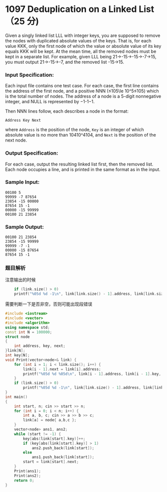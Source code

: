 # 1097 Deduplication on a Linked List （25 分)

Given a singly linked list LLL with integer keys, you are supposed to remove the nodes with duplicated absolute values of the keys. That is, for each value KKK, only the first node of which the value or absolute value of its key equals KKK will be kept. At the mean time, all the removed nodes must be kept in a separate list. For example, given LLL being 21→-15→-15→-7→15, you must output 21→-15→-7, and the removed list -15→15.

### Input Specification:

Each input file contains one test case. For each case, the first line contains the address of the first node, and a positive NNN (≤105\\le 10^5≤10​5​​) which is the total number of nodes. The address of a node is a 5-digit nonnegative integer, and NULL is represented by −1-1−1.

Then NNN lines follow, each describes a node in the format:

    Address Key Next
    

where `Address` is the position of the node, `Key` is an integer of which absolute value is no more than 10410^410​4​​, and `Next` is the position of the next node.

### Output Specification:

For each case, output the resulting linked list first, then the removed list. Each node occupies a line, and is printed in the same format as in the input.

### Sample Input:

    00100 5
    99999 -7 87654
    23854 -15 00000
    87654 15 -1
    00000 -15 99999
    00100 21 23854
    

### Sample Output:

    00100 21 23854
    23854 -15 99999
    99999 -7 -1
    00000 -15 87654
    87654 15 -1

### 题目解析

注意输出的时候

```C++
    if (link.size() > 0)
	printf("%05d %d -1\n", link[link.size() - 1].address, link[link.size() - 1].key);
```

需要判断一下是否非空，否则可能出现段错误

```C++
#include <iostream>
#include <vector>
#include <algorithm>
using namespace std;
const int N = 100000;
struct node
{
	int address, key, next;
}link[N];
int key[N];
void Print(vector<node>& link) {
	for (int i = 1; i < link.size(); i++) {
		link[i - 1].next = link[i].address;
		printf("%05d %d %05d\n", link[i - 1].address, link[i - 1].key, link[i - 1].next);
	}
	if (link.size() > 0)
		printf("%05d %d -1\n", link[link.size() - 1].address, link[link.size() - 1].key);
}
int main()
{
	int start, n; cin >> start >> n;
	for (int i = 0; i < n; i++) {
		int a, b, c; cin >> a >> b >> c;
		link[a] = node{ a,b,c };
	}
	vector<node> ans1, ans2;
	while (start != -1) {
		key[abs(link[start].key)]++;
		if (key[abs(link[start].key)] > 1)
			ans2.push_back(link[start]);
		else
			ans1.push_back(link[start]);
		start = link[start].next;
	}
	Print(ans1);
	Print(ans2);
	return 0;
}
```
